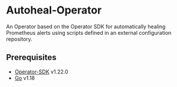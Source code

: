# Autoheal-Operator

An Operator based on the Operator SDK for automatically healing Prometheus alerts using scripts defined in an external configuration repository.

## Prerequisites
- [Operator-SDK](https://v1-22-x.sdk.operatorframework.io/docs/building-operators/golang/installation/) v1.22.0
- [Go](https://golang.org/dl/) v1.18
